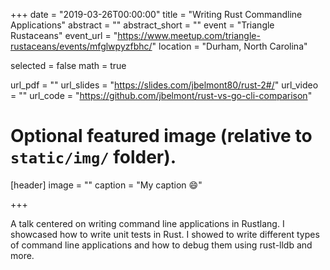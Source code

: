 +++
date = "2019-03-26T00:00:00"
title = "Writing Rust Commandline Applications"
abstract = ""
abstract_short = ""
event = "Triangle Rustaceans"
event_url = "https://www.meetup.com/triangle-rustaceans/events/mfglwpyzfbhc/"
location = "Durham, North Carolina"

selected = false
math = true

url_pdf = ""
url_slides = "https://slides.com/jbelmont80/rust-2#/"
url_video = ""
url_code = "https://github.com/jbelmont/rust-vs-go-cli-comparison"

# Optional featured image (relative to `static/img/` folder).
[header]
image = ""
caption = "My caption :smile:"

+++

A talk centered on writing command line applications in Rustlang. I showcased how to write unit tests in Rust. I showed to write different types of command line applications and how to debug them using rust-lldb and more.